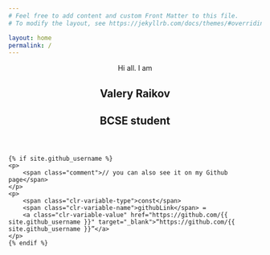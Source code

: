 ```yaml
---
# Feel free to add content and custom Front Matter to this file.
# To modify the layout, see https://jekyllrb.com/docs/themes/#overriding-theme-defaults

layout: home
permalink: /
---
```


<article class="page presentation">
    <header>
        <p>Hi all. I am</p>
        <h1>Valery Raikov</h1>
        <h2>BCSE student</h2>
    </header>

    {% if site.github_username %}
    <p>
        <span class="comment">// you can also see it on my Github page</span>
    </p>
    <p>
        <span class="clr-variable-type">const</span>
        <span class="clr-variable-name">githubLink</span> = 
        <a class="clr-variable-value" href="https://github.com/{{ site.github_username }}" target="_blank">“https://github.com/{{ site.github_username }}”</a>
    </p>
    {% endif %}

</article>